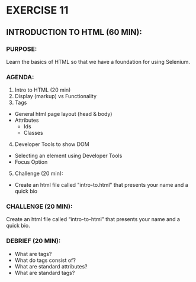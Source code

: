 # EXERCISE 11
## INTRODUCTION TO HTML (60 MIN):
### PURPOSE:
Learn the basics of HTML so that we have a foundation for using Selenium.

### AGENDA:
1. Intro to HTML (20 min)
2. Display (markup) vs Functionality
3. Tags
  - General html page layout (head & body)
  - Attributes
    - Ids
    - Classes
4. Developer Tools to show DOM
  - Selecting an element using Developer Tools
  - Focus Option
5. Challenge (20 min):
  - Create an html file called "intro-to.html" that presents your name and a quick bio

### CHALLENGE (20 MIN):
Create an html file called “intro-to-html” that presents your name and a quick bio.

### DEBRIEF (20 MIN):
- What are tags?
- What do tags consist of?
- What are standard attributes?
- What are standard tags?
